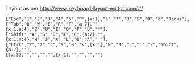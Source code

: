 Layout as per http://www.keyboard-layout-editor.com/#/

````
["Esc","1","2","3","4","5","^",{x:1},"6","7","8","9","0","ß","Backs"],
["Tab","Q","W","E","R","T",{a:7},"",{x:1,a:4},"Z","U","I","O","P","Ü","*"],
["Shift","A","S","D","F","G",{a:7},"",{x:1,a:4},"H","J","K","L","Ö","Ä","'"],
["Ctrl","Y","X","C","V","B","<",{x:1},"N","M",";",":","-","Shift",{a:7},""],
[{x:3},"","","","",{x:1},"","","",""]
````
